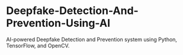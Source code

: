 # Deepfake-Detection-And-Prevention-Using-AI
AI-powered Deepfake Detection and Prevention system using Python, TensorFlow, and OpenCV.

